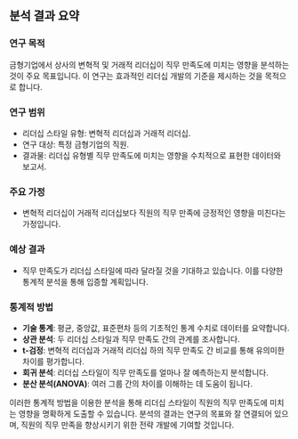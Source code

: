 ## 분석 결과 요약

### 연구 목적
금형기업에서 상사의 변혁적 및 거래적 리더십이 직무 만족도에 미치는 영향을 분석하는 것이 주요 목표입니다. 이 연구는 효과적인 리더십 개발의 기준을 제시하는 것을 목적으로 합니다.

### 연구 범위
- 리더십 스타일 유형: 변혁적 리더십과 거래적 리더십.
- 연구 대상: 특정 금형기업의 직원.
- 결과물: 리더십 유형별 직무 만족도에 미치는 영향을 수치적으로 표현한 데이터와 보고서.

### 주요 가정
- 변혁적 리더십이 거래적 리더십보다 직원의 직무 만족에 긍정적인 영향을 미친다는 가정입니다.

### 예상 결과
- 직무 만족도가 리더십 스타일에 따라 달라질 것을 기대하고 있습니다. 이를 다양한 통계적 분석을 통해 입증할 계획입니다.

### 통계적 방법
- **기술 통계**: 평균, 중앙값, 표준편차 등의 기초적인 통계 수치로 데이터를 요약합니다.
- **상관 분석**: 두 리더십 스타일과 직무 만족도 간의 관계를 조사합니다.
- **t-검정**: 변혁적 리더십과 거래적 리더십 하의 직무 만족도 간 비교를 통해 유의미한 차이를 평가합니다.
- **회귀 분석**: 리더십 스타일이 직무 만족도를 얼마나 잘 예측하는지 분석합니다.
- **분산 분석(ANOVA)**: 여러 그룹 간의 차이를 이해하는 데 도움이 됩니다.

이러한 통계적 방법을 이용한 분석을 통해 리더십 스타일이 직원의 직무 만족도에 미치는 영향을 명확하게 도출할 수 있습니다. 분석의 결과는 연구의 목표와 잘 연결되어 있으며, 직원의 직무 만족을 향상시키기 위한 전략 개발에 기여할 것입니다.